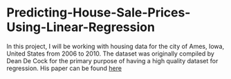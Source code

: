 # Predicting-House-Sale-Prices-Using-Linear-Regression
In this project, I will be working with housing data for the city of Ames, Iowa, United States from 2006 to 2010. The dataset was originally compiled by Dean De Cock for the primary purpose of having a high quality dataset for regression. His paper can be found [here](https://www.tandfonline.com/doi/abs/10.1080/10691898.2011.11889627)
